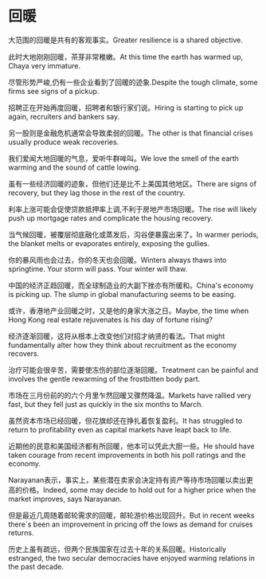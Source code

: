 # 回暖

<p><span class="chinese">大范围的回暖是共有的客观事实。</span><span class="english">Greater resilience is a shared objective.</span></p>

<p><span class="chinese">此时大地刚刚回暖，茶芽非常稚嫩。</span><span class="english">At this time the earth has warmed up, Chaya very immature.</span></p>

<p><span class="chinese">尽管形势严峻,仍有一些企业看到了回暖的迹象.</span><span class="english">Despite the tough climate, some firms see signs of a pickup.</span></p>

<p><span class="chinese">招聘正在开始再度回暖，招聘者和银行家们说。</span><span class="english">Hiring is starting to pick up again, recruiters and bankers say.</span></p>

<p><span class="chinese">另一股则是金融危机通常会导致柔弱的回暖。</span><span class="english">The other is that financial crises usually produce weak recoveries.</span></p>

<p><span class="chinese">我们爱闻大地回暖的气息，爱听牛群哞叫。</span><span class="english">We love the smell of the earth warming and the sound of cattle lowing.</span></p>

<p><span class="chinese">虽有一些经济回暖的迹象，但他们还是比不上美国其他地区。</span><span class="english">There are signs of recovery, but they lag those in the rest of the country.</span></p>

<p><span class="chinese">利率上涨可能会促使贷款抵押率上调,不利于房地产市场回暖。</span><span class="english">The rise will likely push up mortgage rates and complicate the housing recovery.</span></p>

<p><span class="chinese">当气候回暖，被覆层彻底融化或蒸发后，沟谷便暴露出来了。</span><span class="english">In warmer periods, the blanket melts or evaporates entirely, exposing the gullies.</span></p>

<p><span class="chinese">你的暴风雨也会过去，你的冬天也会回暖。</span><span class="english">Winters always thaws into springtime. Your storm will pass. Your winter will thaw.</span></p>

<p><span class="chinese">中国的经济正趋回暖，而全球制造业的大副下挫亦有所缓和。</span><span class="english">China's economy is picking up. The slump in global manufacturing seems to be easing.</span></p>

<p><span class="chinese">或许，香港地产业回暖之时，又是他的身家大涨之日。</span><span class="english">Maybe, the time when Hong Kong real estate rejuvenates is his day of fortune rising?</span></p>

<p><span class="chinese">经济逐渐回暖，这将从根本上改变他们对招才纳贤的看法。</span><span class="english">That might fundamentally alter how they think about recruitment as the economy recovers.</span></p>

<p><span class="chinese">治疗可能会很辛苦，需要使冻伤的部位逐渐回暖。</span><span class="english">Treatment can be painful and involves the gentle rewarming of the frostbitten body part.</span></p>

<p><span class="chinese">市场在三月份前的的六个月里乍然回暖又骤然降温。</span><span class="english">Markets have rallied very fast, but they fell just as quickly in the six months to March.</span></p>

<p><span class="chinese">虽然资本市场已经回暖，但花旗却还在挣扎着恢复盈利。</span><span class="english">It has struggled to return to profitability even as capital markets have leapt back to life.</span></p>

<p><span class="chinese">近期他的民意和美国经济都有所回暖，他本可以凭此大胆一些。</span><span class="english">He should have taken courage from recent improvements in both his poll ratings and the economy.</span></p>

<p><span class="chinese">Narayanan表示，事实上，某些潜在卖家会决定持有资产等待市场回暖以卖出更高的价格。</span><span class="english">Indeed, some may decide to hold out for a higher price when the market improves, says Narayanan.</span></p>

<p><span class="chinese">但是最近几周随着邮轮需求的回暖，邮轮游价格出现回升。</span><span class="english">But in recent weeks there´s been an improvement in pricing off the lows as demand for cruises returns.</span></p>

<p><span class="chinese">历史上虽有疏远，但两个民族国家在过去十年的关系回暖。</span><span class="english">Historically estranged, the two secular democracies have enjoyed warming relations in the past decade.</span></p>

